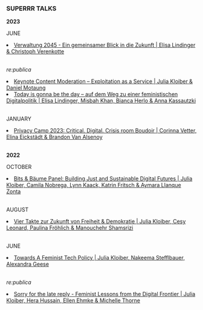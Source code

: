 <h3> SUPERRR TALKS</h3>

<p><b>2023</b></p>

<p>JUNE</p>

<li><a href="https://www.youtube.com/watch?v=6U7AA8ripBk">Verwaltung 2045 - Ein gemeinsamer Blick in die Zukunft | Elisa Lindinger & Christoph Verenkotte</a></li>
<br>

<p><i>re:publica</i></p>
<li><a href="https://www.youtube.com/watch?v=qD-qJasWkoM">Keynote Content Moderation – Exploitation as a Service | Julia Kloiber & Daniel Motaung</a></li>
<li><a href="https://www.youtube.com/watch?v=ZmDzuIuXUKc">Today is gonna be the day – auf dem Weg zu einer feministischen Digitalpolitik | Elisa Lindinger, Misbah Khan, Bianca Herlo 
& Anna Kassautzki</a></li>
<br>
<p>JANUARY</p>

<li><a href="https://www.youtube.com/watch?v=9x8mL-izeZQ&t=6537s">Privacy Camp 2023: Critical. Digital. Crisis room Boudoir | Corinna Vetter, Elina Eickstädt & Brandon Van Alsenoy</a></li>
<br>
<p><b>2022</b></p>

<p>OCTOBER</p>

<li><a href="https://fahrplan22.bits-und-baeume.org/bitsundbaeume/talk/EFDR8Q/">Bits & Bäume Panel: Building Just and Sustainable Digital Futures | Julia Kloiber, Camila Nobrega, Lynn Kaack, Katrin Fritsch & Aymara Llanque Zonta</a></li>
<br>
<p>AUGUST</p>
<li><a href="https://www.youtube.com/watch?v=x3Ltp6Jbsbg">Vier Takte zur Zukunft von Freiheit & Demokratie | Julia Kloiber, Cesy Leonard, Paulina Fröhlich & Manouchehr Shamsrizi</a></li>
<br>
<p>JUNE</p>
<li><a href="https://www.youtube.com/watch?v=WaJdh7DJwVc">Towards A Feminist Tech Policy | Julia Kloiber, Nakeema Stefflbauer, Alexandra Geese</a></li>
<br>
<p><i>re:publica</i></p>
<li><a href="https://www.youtube.com/watch?v=v45W_m7SOPM">Sorry for the late reply - Feminist Lessons from the Digital Frontier | Julia Kloiber, Hera Hussain, Ellen Ehmke & Michelle Thorne</a></li>

